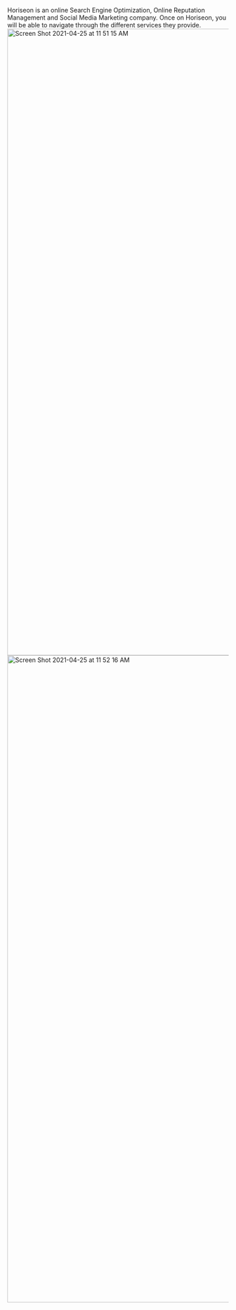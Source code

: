 Horiseon is an online Search Engine Optimization, Online Reputation Management and Social Media Marketing company.
Once on Horiseon, you will be able to navigate through the different services they provide. 
<img width="1428" alt="Screen Shot 2021-04-25 at 11 51 15 AM" src="https://user-images.githubusercontent.com/81728144/116005649-c60b5c00-a5bc-11eb-9e2b-f2dbc4ef0f25.png">
<img width="1475" alt="Screen Shot 2021-04-25 at 11 52 16 AM" src="https://user-images.githubusercontent.com/81728144/116005655-cad01000-a5bc-11eb-9a0a-5766e2c05811.png">


